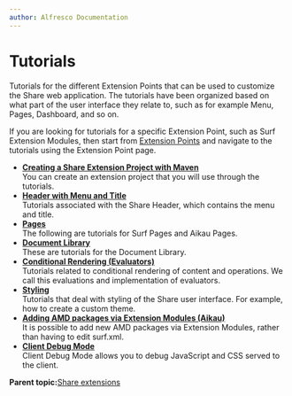 ```yaml
---
author: Alfresco Documentation
---
```


# Tutorials

Tutorials for the different Extension Points that can be used to customize the Share web application. The tutorials have been organized based on what part of the user interface they relate to, such as for example Menu, Pages, Dashboard, and so on.

If you are looking for tutorials for a specific Extension Point, such as Surf Extension Modules, then start from [Extension Points](dev-extensions-share-extension-points-introduction.md) and navigate to the tutorials using the Extension Point page.

-   **[Creating a Share Extension Project with Maven](../concepts/dev-extensions-share-surf-maven.md)**  
You can create an extension project that you will use through the tutorials.
-   **[Header with Menu and Title](../concepts/dev-extensions-share-tutorials-header-menu-title.md)**  
Tutorials associated with the Share Header, which contains the menu and title.
-   **[Pages](../concepts/dev-extensions-share-tutorials-pages.md)**  
The following are tutorials for Surf Pages and Aikau Pages.
-   **[Document Library](../concepts/dev-extensions-share-tutorials-document-library.md)**  
These are tutorials for the Document Library.
-   **[Conditional Rendering \(Evaluators\)](../concepts/dev-extensions-share-tutorials-conditional-rendering-evaluations.md)**  
Tutorials related to conditional rendering of content and operations. We call this evaluations and implementation of evaluators.
-   **[Styling](../concepts/dev-extensions-share-tutorials-styling.md)**  
Tutorials that deal with styling of the Share user interface. For example, how to create a custom theme.
-   **[Adding AMD packages via Extension Modules \(Aikau\)](../tasks/dev-extensions-share-tutorials-amd-packages-via-extension.md)**  
It is possible to add new AMD packages via Extension Modules, rather than having to edit surf.xml.
-   **[Client Debug Mode](../tasks/dev-extensions-share-tutorials-debugging.md)**  
Client Debug Mode allows you to debug JavaScript and CSS served to the client.

**Parent topic:**[Share extensions](../concepts/dev-extensions-share.md)

